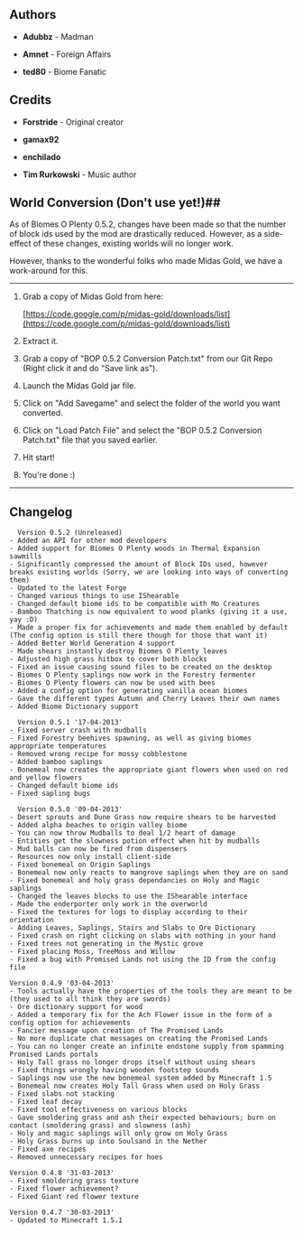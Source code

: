 ## Authors 

- **Adubbz** - Madman

- **Amnet** - Foreign Affairs

- **ted80** - Biome Fanatic

## Credits ##

- **Forstride** - Original creator
 
- **gamax92**
 
- **enchilado**
 
- **Tim Rurkowski** - Music author

## World Conversion (Don't use yet!)##
As of Biomes O Plenty 0.5.2, changes have been made so that the number of block ids used by the mod are drastically reduced. However, as a side-effect of these changes, existing worlds will no longer work.

However, thanks to the wonderful folks who made Midas Gold, we have a work-around for this. 


----------


1. Grab a copy of Midas Gold from here:

	[https://code.google.com/p/midas-gold/downloads/list](https://code.google.com/p/midas-gold/downloads/list)

2. Extract it.

3. Grab a copy of "BOP 0.5.2 Conversion Patch.txt" from our Git Repo (Right click it and do "Save link as").

4. Launch the Midas Gold jar file.

5. Click on "Add Savegame" and select the folder of the world you want converted.

6. Click on "Load Patch File" and select the "BOP 0.5.2 Conversion Patch.txt" file that you saved earlier.

7. Hit start!

8. You're done :)

----------



## Changelog ##
      Version 0.5.2 (Unreleased)
    - Added an API for other mod developers
    - Added support for Biomes O Plenty woods in Thermal Expansion sawmills
    - Significantly compressed the amount of Block IDs used, however breaks existing worlds (Sorry, we are looking into ways of converting them)
    - Updated to the latest Forge
    - Changed various things to use IShearable
    - Changed default biome ids to be compatible with Mo Creatures
    - Bamboo Thatching is now equivalent to wood planks (giving it a use, yay :D)
    - Made a proper fix for achievements and made them enabled by default (The config option is still there though for those that want it)
    - Added Better World Generation 4 support
    - Made shears instantly destroy Biomes O Plenty leaves
    - Adjusted high grass hitbox to cover both blocks
    - Fixed an issue causing sound files to be created on the desktop
    - Biomes O Plenty saplings now work in the Forestry fermenter
    - Biomes O Plenty flowers can now be used with bees 
    - Added a config option for generating vanilla ocean biomes
    - Gave the different types Autumn and Cherry Leaves their own names
    - Added Biome Dictionary support

      Version 0.5.1 '17-04-2013'
    - Fixed server crash with mudballs 
    - Fixed Forestry beehives spawning, as well as giving biomes appropriate temperatures
    - Removed wrong recipe for mossy cobblestone
    - Added bamboo saplings
    - Bonemeal now creates the appropriate giant flowers when used on red and yellow flowers
    - Changed default biome ids
    - Fixed sapling bugs

      Version 0.5.0 '09-04-2013'
    - Desert sprouts and Dune Grass now require shears to be harvested
    - Added alpha beaches to origin valley biome
    - You can now throw Mudballs to deal 1/2 heart of damage
    - Entities get the slowness potion effect when hit by mudballs
    - Mud balls can now be fired from dispensers
    - Resources now only install client-side
    - Fixed bonemeal on Origin Saplings
    - Bonemeal now only reacts to mangrove saplings when they are on sand
    - Fixed bonemeal and holy grass dependancies on Holy and Magic saplings
    - Changed the leaves blocks to use the IShearable interface
    - Made the enderporter only work in the overworld
    - Fixed the textures for logs to display according to their orientation
    - Adding Leaves, Saplings, Stairs and Slabs to Ore Dictionary
    - Fixed crash on right clicking on slabs with nothing in your hand
    - Fixed trees not generating in the Mystic grove
    - Fixed placing Moss, TreeMoss and Willow
    - Fixed a bug with Promised Lands not using the ID from the config file
    
    Version 0.4.9 '03-04-2013'
    - Tools actually have the properties of the tools they are meant to be (they used to all think they are swords)
    - Ore dictionary support for wood
    - Added a temporary fix for the Ach Flower issue in the form of a config option for achievements
    - Fancier message upon creation of The Promised Lands
    - No more duplicate chat messages on creating the Promised Lands
    - You can no longer create an infinite endstone supply from spamming Promised Lands portals
    - Holy Tall grass no longer drops itself without using shears
    - Fixed things wrongly having wooden footstep sounds
    - Saplings now use the new bonemeal system added by Minecraft 1.5
    - Bonemeal now creates Holy Tall Grass when used on Holy Grass
    - Fixed slabs not stacking
    - Fixed leaf decay
    - Fixed tool effectiveness on various blocks
    - Gave smoldering grass and ash their expected behaviours; burn on contact (smoldering grass) and slowness (ash)
    - Holy and magic saplings will only grow on Holy Grass
    - Holy Grass burns up into Soulsand in the Nether
    - Fixed axe recipes
    - Removed unnecessary recipes for hoes
    
    Version 0.4.8 '31-03-2013' 
    - Fixed smoldering grass texture
    - Fixed flower achievement?
    - Fixed Giant red flower texture

    Version 0.4.7 '30-03-2013' 
    - Updated to Minecraft 1.5.1
